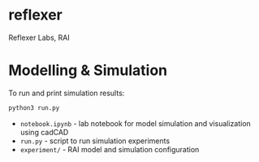# reflexer
Reflexer Labs, RAI

# Modelling & Simulation

To run and print simulation results:
```python
python3 run.py
```

* `notebook.ipynb` - lab notebook for model simulation and visualization using cadCAD
* `run.py` - script to run simulation experiments
* `experiment/` - RAI model and simulation configuration
